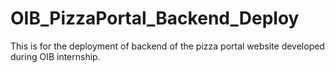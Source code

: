 # OIB_PizzaPortal_Backend_Deploy
This is for the deployment of backend of the pizza portal website developed during OIB internship.
